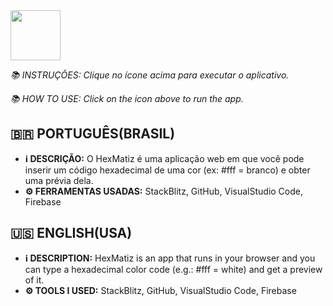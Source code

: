<a href="https://hexmatiz.firebaseapp.com/?72360">
	<img src="https://raw.githubusercontent.com/Redwars22/Web2/main/hexmatiz.png" width="80px" height="80px">
</a>

*📚️ INSTRUÇÕES: Clique no ícone acima para executar o aplicativo.*

*📚️ HOW TO USE: Click on the icon above to run the app.*

## 🇧🇷️ PORTUGUÊS(BRASIL)
* **ℹ️ DESCRIÇÃO:** O HexMatiz é uma aplicação web em que você pode inserir um código hexadecimal de uma cor (ex: #fff = branco) e obter uma prévia dela.
* **⚙️ FERRAMENTAS USADAS:** StackBlitz, GitHub, VisualStudio Code, Firebase

## 🇺🇸️ ENGLISH(USA)
* **ℹ️ DESCRIPTION:** HexMatiz is an app that runs in your browser and you can type a hexadecimal color code (e.g.: #fff = white) and get a preview of it.
* **⚙️ TOOLS I USED:** StackBlitz, GitHub, VisualStudio Code, Firebase
